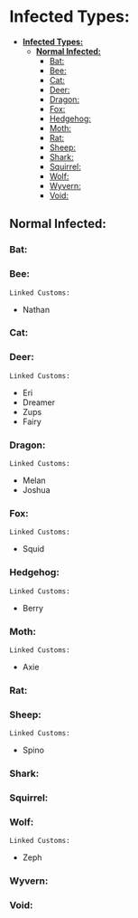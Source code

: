 # **Infected Types:**

- [**Infected Types:**](#infected-types)
  - [**Normal Infected:**](#normal-infected)
    - [Bat:](#bat)
    - [Bee:](#bee)
    - [Cat:](#cat)
    - [Deer:](#deer)
    - [Dragon:](#dragon)
    - [Fox:](#fox)
    - [Hedgehog:](#hedgehog)
    - [Moth:](#moth)
    - [Rat:](#rat)
    - [Sheep:](#sheep)
    - [Shark:](#shark)
    - [Squirrel:](#squirrel)
    - [Wolf:](#wolf)
    - [Wyvern:](#wyvern)
    - [Void:](#void)

## **Normal Infected:**

### Bat:

### Bee:

`Linked Customs:`

- Nathan

### Cat:

### Deer:

`Linked Customs:`

- Eri
- Dreamer
- Zups
- Fairy

### Dragon:

`Linked Customs:`

- Melan
- Joshua

### Fox:

`Linked Customs:`

- Squid

### Hedgehog:

`Linked Customs:`

- Berry

### Moth:

`Linked Customs:`

- Axie

### Rat:

### Sheep:

`Linked Customs:`

- Spino

### Shark:

### Squirrel:

### Wolf:

`Linked Customs:`

- Zeph

### Wyvern:

### Void:

